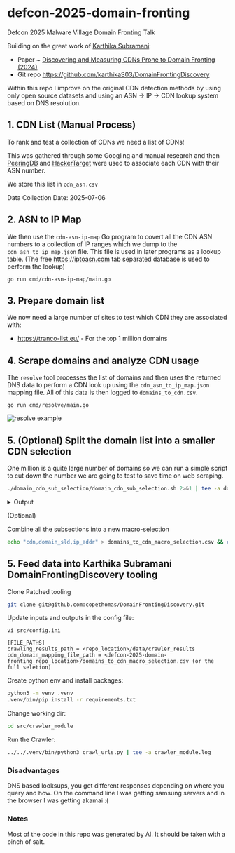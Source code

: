 # defcon-2025-domain-fronting

Defcon 2025 Malware Village Domain Fronting Talk

Building on the great work of [Karthika Subramani](https://karthikas03.github.io/):
- Paper ~ [Discovering and Measuring CDNs Prone to Domain Fronting (2024)](https://doi.org/10.1145/3589334.3645656)
- Git repo https://github.com/karthikaS03/DomainFrontingDiscovery

Within this repo I improve on the original CDN detection methods by using only open source datasets
and using an ASN -> IP -> CDN lookup system based on DNS resolution.

## 1. CDN List (Manual Process)

To rank and test a collection of CDNs we need a list of CDNs! 

This was gathered through some Googling and manual research
and then [PeeringDB](https://www.peeringdb.com/net/906) and [HackerTarget](https://hackertarget.com/as-ip-lookup/) were used
to associate each CDN with their ASN number. 

We store this list in `cdn_asn.csv`

Data Collection Date: 2025-07-06

## 2. ASN to IP Map

We then use the `cdn-asn-ip-map` Go program to covert all the CDN ASN numbers to a collection of IP ranges
which we dump to the `cdn_asn_to_ip_map.json` file. 
This file is used in later programs as a lookup table.
(The free https://iptoasn.com tab separated database is used to perform the lookup)

```shell
go run cmd/cdn-asn-ip-map/main.go
```

## 3. Prepare domain list

We now need a large number of sites to test which CDN they are associated with:
- https://tranco-list.eu/ - For the top 1 million domains

## 4. Scrape domains and analyze CDN usage

The `resolve` tool processes the list of domains and then uses the returned DNS data to perform a CDN look up
using the `cdn_asn_to_ip_map.json` mapping file. All of this data is then logged to `domains_to_cdn.csv`.

```shell
go run cmd/resolve/main.go
```

![resolve example](assets/img/resolve_progress.png "Resolve example")



## 5. (Optional) Split the domain list into a smaller CDN selection

One million is a quite large number of domains so we can run a simple script to cut down the number we are going to test
to save time on web scraping.

```bash
./domain_cdn_sub_selection/domain_cdn_sub_selection.sh 2>&1 | tee -a domain_cdn_sub_selection/domain_cdn_sub_selection.log
```

<details>
<summary>Output</summary>

```bash
Processing CDNs in 'cdn_asn.csv' and extracting a max of '30' domains from 'domains_to_cdn.csv' ... 
Processed 30 domains for Akamai into Akamai_domain_selection.txt
Processed 30 domains for Alibaba_Cloud into Alibaba_Cloud_domain_selection.txt
Processed 30 domains for Amazon_CloudFront into Amazon_CloudFront_domain_selection.txt
warning: no domains found for 'Aryaka'
Processed 30 domains for Baidu into Baidu_domain_selection.txt
Processed 18 domains for BelugaCDN into BelugaCDN_domain_selection.txt
Processed 30 domains for BlazingCDN into BlazingCDN_domain_selection.txt
Processed 30 domains for Bunny.net into Bunny.net_domain_selection.txt
Processed 16 domains for BytePlus into BytePlus_domain_selection.txt
Processed 9 domains for CacheFly into CacheFly_domain_selection.txt
Processed 30 domains for CDN77 into CDN77_domain_selection.txt
Processed 15 domains for CDNetworks into CDNetworks_domain_selection.txt
Processed 30 domains for Cloudflare into Cloudflare_domain_selection.txt
Processed 30 domains for Comcast_Technology_Solutions into Comcast_Technology_Solutions_domain_selection.txt
warning: no domains found for 'Edgio'
Processed 30 domains for EdgeNext into EdgeNext_domain_selection.txt
Processed 30 domains for Fastly into Fastly_domain_selection.txt
warning: no domains found for 'Cedexis'
warning: no domains found for 'Datum'
Processed 30 domains for G-Core_Labs into G-Core_Labs_domain_selection.txt
Processed 30 domains for GlobalConnect into GlobalConnect_domain_selection.txt
Processed 30 domains for Google_Cloud_CDN into Google_Cloud_CDN_domain_selection.txt
Processed 30 domains for Huawei_Cloud into Huawei_Cloud_domain_selection.txt
Processed 30 domains for Imperva_CDN into Imperva_CDN_domain_selection.txt
Processed 23 domains for adobe into adobe_domain_selection.txt
Processed 10 domains for cdnvideo into cdnvideo_domain_selection.txt
Processed 4 domains for KeyCDN into KeyCDN_domain_selection.txt
Processed 30 domains for Lumen into Lumen_domain_selection.txt
Processed 1 domains for MainStreaming into MainStreaming_domain_selection.txt
Processed 10 domains for Medianova into Medianova_domain_selection.txt
Processed 30 domains for Microsoft_Azure_CDN into Microsoft_Azure_CDN_domain_selection.txt
warning: no domains found for 'Netskrt'
Processed 30 domains for Ngenix into Ngenix_domain_selection.txt
warning: no domains found for 'Qwilt'
Processed 30 domains for GoDaddy into GoDaddy_domain_selection.txt
Processed 30 domains for Tata_Communications into Tata_Communications_domain_selection.txt
Processed 30 domains for Tencent into Tencent_domain_selection.txt
warning: no domains found for 'Velocix'
Processed 30 domains for Wangsu into Wangsu_domain_selection.txt
Processed 30 domains for wixdns into wixdns_domain_selection.txt
warning: no domains found for 'Yottaa'
Done! :D
```
</details>

(Optional)

Combine all the subsections into a new macro-selection

```bash
echo "cdn,domain_sld,ip_addr" > domains_to_cdn_macro_selection.csv && cat domain_cdn_sub_selection/*.txt >> domains_to_cdn_macro_selection.csv
```

## 5. Feed data into Karthika Subramani DomainFrontingDiscovery tooling

Clone Patched tooling 

```bash
git clone git@github.com:copethomas/DomainFrontingDiscovery.git
```

Update inputs and outputs in the config file:


```
vi src/config.ini

[FILE_PATHS]
crawling_results_path = <repo_location>/data/crawler_results
cdn_domain_mapping_file_path = <defcon-2025-domain-fronting_repo_location>/domains_to_cdn_macro_selection.csv (or the full seletion)
```

Create python env and install packages:
```bash
python3 -m venv .venv
.venv/bin/pip install -r requirements.txt
```

Change working dir:
```bash
cd src/crawler_module
```

Run the Crawler:
```bash
../../.venv/bin/python3 crawl_urls.py | tee -a crawler_module.log
```

### Disadvantages

DNS based looksups, you get different responses depending on where you query and how. On the command line I was getting samsung servers and in the browser I was getting akamai :(

### Notes

Most of the code in this repo was generated by AI. It should be taken with a pinch of salt.
